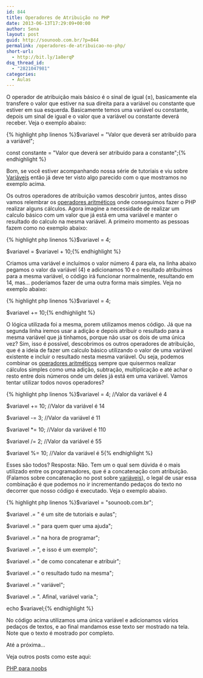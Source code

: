 ```yaml
---
id: 844
title: Operadores de Atribuição no PHP
date: 2013-06-13T17:29:09+00:00
author: Sena
layout: post
guid: http://sounoob.com.br/?p=844
permalink: /operadores-de-atribuicao-no-php/
short-url:
  - http://bit.ly/1a8erqP
dsq_thread_id:
  - "2821047981"
categories:
  - Aulas
---
```

O operador de atribuição mais básico é o sinal de igual (**=**), basicamente ela transfere o valor que estiver na sua direita para a variável ou constante que estiver em sua esquerda. Basicamente temos uma variável ou constante, depois um sinal de igual e o valor que a variável ou constante deverá receber.<!--more--> Veja o exemplo abaixo:

{% highlight php linenos %}$variavel = "Valor que deverá ser atribuído para a variável";
  
const constante = "Valor que deverá ser atribuído para a constante";{% endhighlight %} 

Bom, se você estiver acompanhando nossa série de tutoriais e viu sobre <a title="Variáveis no PHP" href="./variaveis-php/" target="_blank">Variáveis</a> então já deve ter visto algo parecido com o que mostramos no exemplo acima.

Os outros operadores de atribuição vamos descobrir juntos, antes disso vamos relembrar os <a title="Operadores Aritméticos no PHP" href="./operadores-aritmeticos-no-php/" target="_blank">operadores aritméticos</a> onde conseguimos fazer o PHP realizar alguns cálculos. Agora imagine a necessidade de realizar um calculo básico com um valor que já está em uma variável e manter o resultado do calculo na mesma variável. A primeiro momento as pessoas fazem como no exemplo abaixo:

{% highlight php linenos %}$variavel = 4;
  
$variavel = $variavel + 10;{% endhighlight %} 

Criamos uma variável e incluímos o valor número 4 para ela, na linha abaixo pegamos o valor da variável (4) e adicionamos 10 e o resultado atribuímos para a mesma variável, o código irá funcionar normalmente, resultando em 14, mas&#8230; poderíamos fazer de uma outra forma mais simples. Veja no exemplo abaixo:

{% highlight php linenos %}$variavel = 4;
  
$variavel += 10;{% endhighlight %} 

O lógica utilizada foi a mesma, porem utilizamos menos código. Já que na segunda linha iremos usar a adição e depois atribuir o resultado para a mesma variável que já tínhamos, porque não usar os dois de uma única vez? Sim, isso é possível, descobrimos os outros operadores de atribuição, que é a ideia de fazer um calculo básico utilizando o valor de uma variável existente e incluir o resultado nesta mesma variável. Ou seja, podemos combinar os <a title="Operadores Aritméticos no PHP" href="./operadores-aritmeticos-no-php/" target="_blank">operadores aritméticos</a> sempre que quisermos realizar cálculos simples como uma adição, subtração, multiplicação e até achar o resto entre dois números onde um deles já está em uma variável. Vamos tentar utilizar todos novos operadores?

{% highlight php linenos %}$variavel = 4; //Valor da variável é 4
  
$variavel += 10; //Valor da variável é 14
  
$variavel -= 3; //Valor da variável é 11
  
$variavel *= 10; //Valor da variável é 110
  
$variavel /= 2; //Valor da variável é 55
  
$variavel %= 10; //Valor da variável é 5{% endhighlight %} 

Esses são todos? Resposta: Não. Tem um o qual sem dúvida é o mais utilizado entre os programadores, que é a concatenação com atribuição. (Falamos sobre concatenação no post sobre <a title="Variáveis no PHP" href="./variaveis-php/" target="_blank">variáveis</a>), o legal de usar essa combinação é que podemos no ir incrementando pedaços do texto no decorrer que nosso código é executado. Veja o exemplo abaixo.

{% highlight php linenos %}$variavel = "sounoob.com.br";
  
$variavel .= " é um site de tutoriais e aulas";
  
$variavel .= " para quem quer uma ajuda";
  
$variavel .= " na hora de programar";
  
$variavel .= ", e isso é um exemplo";
  
$variavel .= " de como concatenar e atribuir";
  
$variavel .= " o resultado tudo na mesma";
  
$variavel .= " variável";
  
$variavel .= ". Afinal, variável varia.";

echo $variavel;{% endhighlight %} 

No código acima utilizamos uma única variável e adicionamos vários pedaços de textos, e ao final mandamos esse texto ser mostrado na tela. Note que o texto é mostrado por completo.

Até a próxima&#8230;

Veja outros posts como este aqui:
  
[PHP para noobs](./php-para-noobs/ "PHP para Noobs")